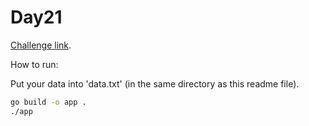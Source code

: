 # Day21

[Challenge link](https://adventofcode.com/2021/day/21).

How to run:

Put your data into 'data.txt' (in the same directory as this readme file).

```sh
go build -o app .
./app
```
